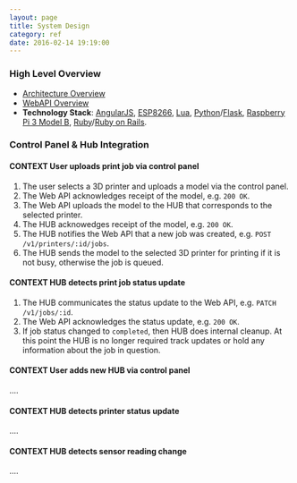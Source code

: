 ```yaml
---
layout: page
title: System Design
category: ref
date: 2016-02-14 19:19:00
---
```


### <i class="fa fa-chevron-circle-right"></i> High Level Overview
- <a href="/uploads/Architecture_Overview.pdf" target="_blank">Architecture Overview</a>
- <a href="/uploads/Web_Services_Overview.pdf" target="_blank">WebAPI Overview</a>
- **Technology Stack**: <a href="https://angularjs.org/" target="_blank">AngularJS</a>, <a href="https://en.wikipedia.org/wiki/ESP8266" target="_blank">ESP8266</a>, <a href="https://www.lua.org/" target="_blank">Lua</a>, <a href="https://www.python.org/" target="_blank">Python</a>/<a href="http://flask.pocoo.org/" target="_blank">Flask</a>, <a href="https://www.raspberrypi.org/products/raspberry-pi-3-model-b/" target="_blank">Raspberry Pi 3 Model B</a>, <a href="https://www.ruby-lang.org/en/" target="_blank">Ruby</a>/<a href="http://rubyonrails.org/" target="_blank">Ruby on Rails</a>.

### <i class="fa fa-plug"></i> Control Panel & Hub Integration

#### <span class="label label-info">CONTEXT</span> User uploads print job via control panel

1. The user selects a 3D printer and uploads a model via the control panel.
2. The Web API acknowledges receipt of the model, e.g. `200 OK`.
3. The Web API uploads the model to the HUB that corresponds to the selected printer.
4. The HUB acknowedges receipt of the model, e.g. `200 OK`.
5. The HUB notifies the Web API that a new job was created, e.g. `POST /v1/printers/:id/jobs`.
6. The HUB sends the model to the selected 3D printer for printing if it is not busy, otherwise
the job is queued.

#### <span class="label label-info">CONTEXT</span> HUB detects print job status update
1. The HUB communicates the status update to the Web API, e.g. `PATCH /v1/jobs/:id`.
2. The Web API acknowledges the status update, e.g. `200 OK`.
2. If job status changed to `completed`, then HUB does internal cleanup. At this point the HUB is no longer required track updates or hold any information about the job in question.

#### <span class="label label-info">CONTEXT</span> User adds new HUB via control panel
....
#### <span class="label label-info">CONTEXT</span> HUB detects printer status update
....

#### <span class="label label-info">CONTEXT</span> HUB detects sensor reading change
....
